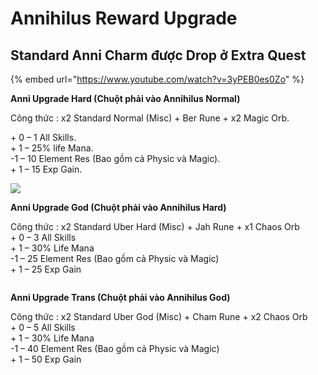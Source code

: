 # Annihilus Reward Upgrade

## Standard Anni Charm **được Drop ở Extra Quest**

{% embed url="https://www.youtube.com/watch?v=3yPEB0es0Zo" %}

**Anni Upgrade Hard (Chuột phải vào Annihilus Normal)**

Công thức : x2 Standard Normal (Misc) + Ber Rune + x2 Magic Orb.

\+ 0 – 1 All Skills.\
\+ 1 – 25% life Mana.\
\-1 – 10 Element Res (Bao gồm cả Physic và Magic).\
\+ 1 – 15 Exp Gain.​

![](https://i0.wp.com/diablo2-vn.com/tm/app/uploads/2024/03/1710837190009.png?resize=300%2C138\&ssl=1)

**Anni Upgrade God (Chuột phải vào Annihilus Hard)**

Công thức : x2 Standard Uber Hard (Misc) + Jah Rune + x1 Chaos Orb\
\+ 0 – 3 All Skills\
\+ 1 – 30% Life Mana\
\-1 – 25 Element Res (Bao gồm cả Physic và Magic)\
\+ 1 – 25 Exp Gain

<figure><img src="https://i0.wp.com/diablo2-vn.com/tm/app/uploads/2024/03/1710837292124.png?resize=300%2C139&#x26;ssl=1" alt=""><figcaption></figcaption></figure>

**Anni Upgrade Trans (Chuột phải vào Annihilus God)**

Công thức : x2 Standard Uber God (Misc) + Cham Rune + x2 Chaos Orb\
\+ 0 – 5 All Skills\
\+ 1 – 30% Life Mana\
\-1 – 40 Element Res (Bao gồm cả Physic và Magic)\
\+ 1 – 50 Exp Gain

<figure><img src="https://i0.wp.com/diablo2-vn.com/tm/app/uploads/2024/03/1710837351058.png?resize=300%2C136&#x26;ssl=1" alt=""><figcaption></figcaption></figure>
